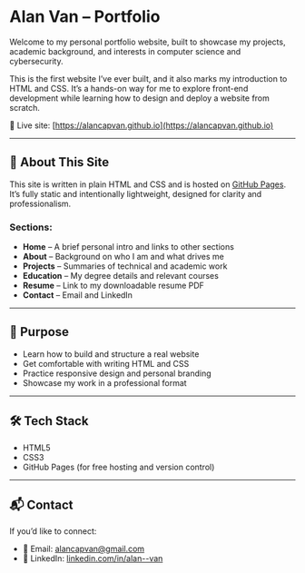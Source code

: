 # Alan Van – Portfolio

Welcome to my personal portfolio website, built to showcase my projects, academic background, and interests in computer science and cybersecurity.

This is the first website I’ve ever built, and it also marks my introduction to HTML and CSS. It’s a hands-on way for me to explore front-end development while learning how to design and deploy a website from scratch.

🔗 Live site: [https://alancapvan.github.io](https://alancapvan.github.io)

---

## 📄 About This Site

This site is written in plain HTML and CSS and is hosted on [GitHub Pages](https://pages.github.com). It’s fully static and intentionally lightweight, designed for clarity and professionalism.

### Sections:

- **Home** – A brief personal intro and links to other sections
- **About** – Background on who I am and what drives me
- **Projects** – Summaries of technical and academic work
- **Education** – My degree details and relevant courses
- **Resume** – Link to my downloadable resume PDF
- **Contact** – Email and LinkedIn

---

## 🎯 Purpose

- Learn how to build and structure a real website
- Get comfortable with writing HTML and CSS
- Practice responsive design and personal branding
- Showcase my work in a professional format

---

## 🛠 Tech Stack

- HTML5
- CSS3
- GitHub Pages (for free hosting and version control)

---

## 📬 Contact

If you’d like to connect:

- 📧 Email: [alancapvan@gmail.com](mailto:alancapvan@gmail.com)
- 🔗 LinkedIn: [linkedin.com/in/alan--van](https://www.linkedin.com/in/alan--van/)
